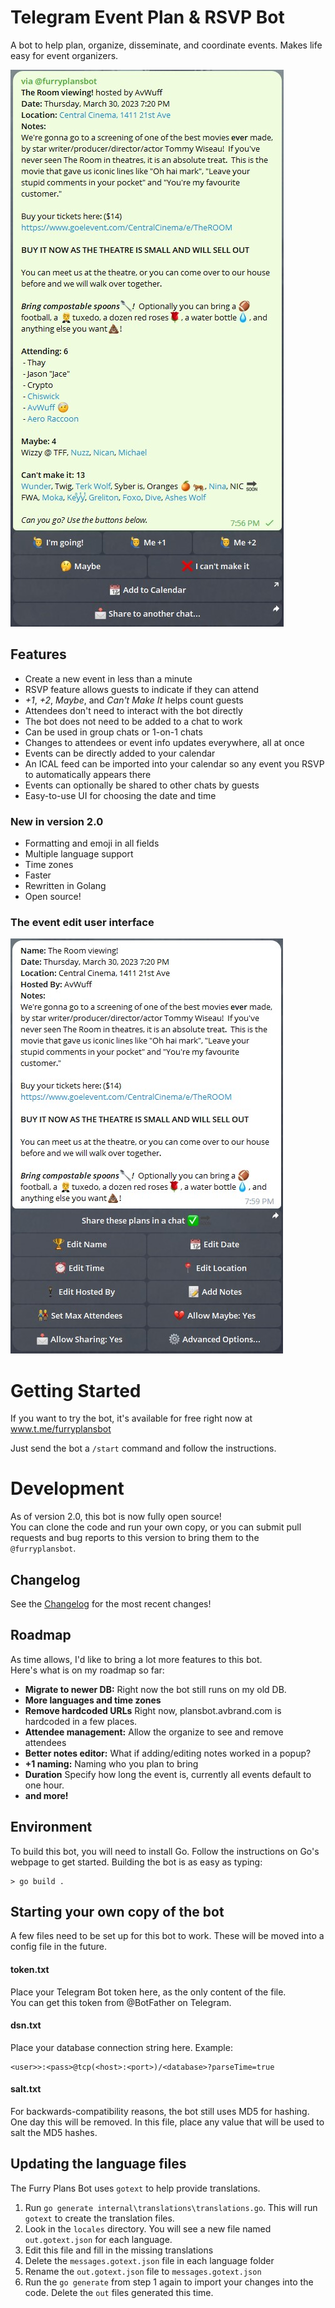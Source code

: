 # Telegram Event Plan & RSVP Bot

A bot to help plan, organize, disseminate, and coordinate events. Makes life easy for event organizers.

![Example event](imgs/sample1.jpg?raw=true "Example event UI")

## Features 

- Create a new event in less than a minute
- RSVP feature allows guests to indicate if they can attend
- _+1_, _+2_, _Maybe_, and _Can't Make It_ helps count guests
- Attendees don't need to interact with the bot directly
- The bot does not need to be added to a chat to work
- Can be used in group chats or 1-on-1 chats
- Changes to attendees or event info updates everywhere, all at once
- Events can be directly added to your calendar
- An ICAL feed can be imported into your calendar so any event you RSVP to automatically appears there
- Events can optionally be shared to other chats by guests
- Easy-to-use UI for choosing the date and time

### New in version 2.0
- Formatting and emoji in all fields
- Multiple language support
- Time zones
- Faster
- Rewritten in Golang
- Open source!

### The event edit user interface
![Edit UI](imgs/editui.jpg?raw=true "The Edit UI")

# Getting Started

If you want to try the bot, it's available for free right now at 
www.t.me/furryplansbot

Just send the bot a `/start` command and follow the instructions.

# Development

As of version 2.0, this bot is now fully open source!  
You can clone the code and run your own copy, or you can submit pull requests 
and bug reports to this version to bring them to the `@furryplansbot`.

## Changelog
See the [Changelog](changelog.md) for the most recent changes!

## Roadmap

As time allows, I'd like to bring a lot more features to this bot.  
Here's what is on my roadmap so far:
- **Migrate to newer DB:** Right now the bot still runs on my old DB. 
- **More languages and time zones** 
- **Remove hardcoded URLs** Right now, plansbot.avbrand.com is hardcoded in a few places.
- **Attendee management:** Allow the organize to see and remove attendees
- **Better notes editor:** What if adding/editing notes worked in a popup?
- **+1 naming:** Naming who you plan to bring
- **Duration** Specify how long the event is, currently all events default to one hour.
- **and more!**

## Environment

To build this bot, you will need to install Go.  Follow the instructions on Go's webpage to get started.
Building the bot is as easy as typing:
```shell
> go build .
```

## Starting your own copy of the bot

A few files need to be set up for this bot to work.  These will be moved into a config file in the future.

#### token.txt 
Place your Telegram Bot token here, as the only content of the file.  
You can get this token from @BotFather on Telegram.  

#### dsn.txt 
Place your database connection string here.  Example:
```
<user>>:<pass>@tcp(<host>:<port>)/<database>?parseTime=true
```

#### salt.txt
For backwards-compatibility reasons, the bot still uses MD5 for hashing.  
One day this will be removed.
In this file, place any value that will be used to salt the MD5 hashes.

## Updating the language files
The Furry Plans Bot uses `gotext` to help provide translations.
1. Run `go generate internal\translations\translations.go`. This will run `gotext` to create the translation files.
2. Look in the `locales` directory.  You will see a new file named `out.gotext.json` for each language.
3. Edit this file and fill in the missing translations
4. Delete the `messages.gotext.json` file in each language folder
5. Rename the `out.gotext.json` file to `messages.gotext.json`
6. Run the `go generate` from step 1 again to import your changes into the code. Delete the `out` files generated this time. 